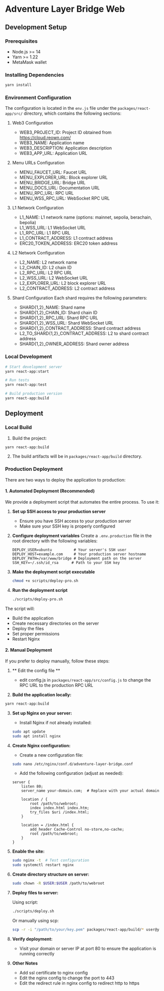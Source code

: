 # Adventure Layer Bridge Web

## Development Setup

### Prerequisites

- Node.js >= 14
- Yarn >= 1.22
- MetaMask wallet

### Installing Dependencies

```bash
yarn install
```

### Environment Configuration

The configuration is located in the `env.js` file under the `packages/react-app/src/` directory, which contains the following sections:

1. Web3 Configuration
   - WEB3_PROJECT_ID: Project ID obtained from https://cloud.reown.com/
   - WEB3_NAME: Application name
   - WEB3_DESCRIPTION: Application description
   - WEB3_APP_URL: Application URL

2. Menu URLs Configuration
   - MENU_FAUCET_URL: Faucet URL
   - MENU_EXPLORER_URL: Block explorer URL
   - MENU_BRIDGE_URL: Bridge URL
   - MENU_DOCS_URL: Documentation URL
   - MENU_RPC_URL: RPC URL
   - MENU_WSS_RPC_URL: WebSocket RPC URL

3. L1 Network Configuration
   - L1_NAME: L1 network name (options: mainnet, sepolia, berachain, bepolia)
   - L1_WSS_URL: L1 WebSocket URL
   - L1_RPC_URL: L1 RPC URL
   - L1_CONTRACT_ADDRESS: L1 contract address
   - ERC20_TOKEN_ADDRESS: ERC20 token address

4. L2 Network Configuration
   - L2_NAME: L2 network name
   - L2_CHAIN_ID: L2 chain ID
   - L2_RPC_URL: L2 RPC URL
   - L2_WSS_URL: L2 WebSocket URL
   - L2_EXPLORER_URL: L2 block explorer URL
   - L2_CONTRACT_ADDRESS: L2 contract address

5. Shard Configuration
   Each shard requires the following parameters:
   - SHARD{1,2}_NAME: Shard name
   - SHARD{1,2}_CHAIN_ID: Shard chain ID
   - SHARD{1,2}_RPC_URL: Shard RPC URL
   - SHARD{1,2}_WSS_URL: Shard WebSocket URL
   - SHARD{1,2}_CONTRACT_ADDRESS: Shard contract address
   - L2_TO_SHARD{1,2}_CONTRACT_ADDRESS: L2 to shard contract address
   - SHARD{1,2}_OWNER_ADDRESS: Shard owner address

### Local Development

```bash
# Start development server
yarn react-app:start

# Run tests
yarn react-app:test

# Build production version
yarn react-app:build
```

## Deployment

### Local Build

1. Build the project:
```bash
yarn react-app:build
```

2. The build artifacts will be in `packages/react-app/build` directory.


### Production Deployment

There are two ways to deploy the application to production:

#### 1. Automated Deployment (Recommended)

We provide a deployment script that automates the entire process. To use it:

1. **Set up SSH access to your production server**
   - Ensure you have SSH access to your production server
   - Make sure your SSH key is properly configured

2. **Configure deployment variables**
   Create a `.env.production` file in the root directory with the following variables:
   ```
   DEPLOY_USER=ubuntu          # Your server's SSH user
   DEPLOY_HOST=example.com     # Your production server hostname
   DEPLOY_PATH=/var/www/bridge # Deployment path on the server
   SSH_KEY=~/.ssh/id_rsa      # Path to your SSH key
   ```

3. **Make the deployment script executable**
   ```bash
   chmod +x scripts/deploy-pro.sh
   ```

4. **Run the deployment script**
   ```bash
   ./scripts/deploy-pro.sh
   ```

The script will:
- Build the application
- Create necessary directories on the server
- Deploy the files
- Set proper permissions
- Restart Nginx

#### 2. Manual Deployment

If you prefer to deploy manually, follow these steps:

1. ** Edit the config file **
   - edit config.js in `packages/react-app/src/config.js` to change the RPC URL to the production RPC URL

2. **Build the application locally:**
```bash
yarn react-app:build
```

3. **Set up Nginx on your server:**
   - Install Nginx if not already installed:
   ```bash
   sudo apt update
   sudo apt install nginx
   ```

4. **Create Nginx configuration:**
   - Create a new configuration file:
   ```bash
   sudo nano /etc/nginx/conf.d/adventure-layer-bridge.conf
   ```
   
   - Add the following configuration (adjust as needed):
   ```nginx
   server {
       listen 80;
       server_name your-domain.com;  # Replace with your actual domain

       location / {
           root /path/to/webroot;
           index index.html index.htm;
           try_files $uri /index.html;
       }
       
       location = /index.html {
           add_header Cache-Control no-store,no-cache;
           root /path/to/webroot;
       }
   }
   ```

5. **Enable the site:**
   ```bash
   sudo nginx -t  # Test configuration
   sudo systemctl restart nginx
   ```

6. **Create directory structure on server:**
   ```bash
   sudo chown -R $USER:$USER /path/to/webroot
   ```

7. **Deploy files to server:**
   
   Using script:
   ```bash
   ./scripts/deploy.sh
   ```
   
   Or manually using scp:
   ```bash
   scp -r -i "/path/to/your/key.pem" packages/react-app/build/* user@your-server-ip:/path/to/webroot/
   ```


8. **Verify deployment:**
   - Visit your domain or server IP at port 80 to ensure the application is running correctly

9. **Other Notes**
   - Add ssl certificate to nginx config
   - Edit the nginx config to change the port to 443
   - Edit the redirect rule in nginx config to redirect http to https

